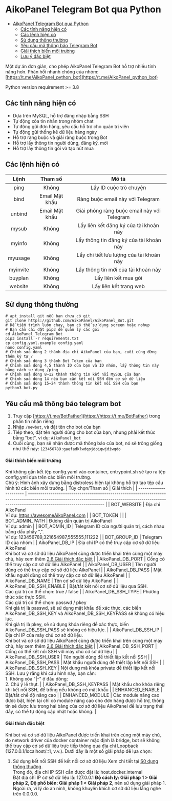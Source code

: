 # AikoPanel Telegram Bot qua Python
- [AikoPanel Telegram Bot qua Python](#AikoPanel-telegram-bot-qua-python)
    - [Các tính năng hiện có](#các-tính-năng-hiện-có)
    - [Các lệnh hiện có](#các-lệnh-hiện-có)
    - [Sử dụng thông thường](#sử-dụng-thông-thường)
    - [Yêu cầu mã thông báo Telegram Bot](#yêu-cầu-mã-thông-báo-telegram-bot)
    - [Giải thích biến môi trường](#24-giải-thích-biến-môi-trường)
    - [Lưu ý đặc biệt](#26-lưu-ý-đặc-biệt)

Một dự án đơn giản, cho phép AikoPanel Telegram Bot hỗ trợ nhiều tính năng hơn.
Phản hồi nhanh chóng của nhóm: [https://t.me/AikoPanel_python_bot](https://t.me/AikoPanel_python_bot)

Python version requirement >= 3.8

## Các tính năng hiện có
- Dựa trên MySQL, hỗ trợ đăng nhập bằng SSH
- Tự động xóa tin nhắn trong nhóm chat
- Tự động gửi đơn hàng, yêu cầu hỗ trợ cho quản trị viên
- Tự động gửi thống kê dữ liệu hàng ngày
- Hỗ trợ ràng buộc và giải ràng buộc trong Bot
- Hỗ trợ lấy thông tin người dùng, đăng ký, mời
- Hỗ trợ lấy thông tin gói và tạo nút mua

## Các lệnh hiện có
|   Lệnh   |   Tham số    |         Mô tả         |
| :------: | :-------: | :------------------: |
|   ping   |    Không     |     Lấy ID cuộc trò chuyện     |
|   bind   | Email Mật khẩu | Ràng buộc email này với Telegram |
|  unbind  | Email Mật khẩu | Giải phóng ràng buộc email này với Telegram |
|  mysub   |    Không     | Lấy liên kết đăng ký của tài khoản này |
|  myinfo  |    Không     | Lấy thông tin đăng ký của tài khoản này |
| myusage  |    Không     | Lấy chi tiết lưu lượng của tài khoản này |
| myinvite |    Không     | Lấy thông tin mời của tài khoản này |
| buyplan  |    Không     |   Lấy liên kết mua gói   |
| website  |    Không     |     Lấy liên kết trang web     |


## Sử dụng thông thường
```
# apt install git nếu bạn chưa có git
git clone https://github.com/AikoPanel/AikoPanel_Bot.git
# Để tiến trình luôn chạy, bạn có thể sử dụng screen hoặc nohup
# Bạn cần cài đặt pip3 để quản lý các gói
cd AikoPanel_Telegram_Bot
pip3 install -r requirements.txt
cp config.yaml.example config.yaml
nano config.yaml
# Chỉnh sửa dòng 2 thành địa chỉ AikoPanel của bạn, cuối cùng đừng thêm ký tự /
# Chỉnh sửa dòng 3 thành Bot Token của bạn
# Chỉnh sửa dòng 4,5 thành ID của bạn và ID nhóm, lấy thông tin này bằng cách sử dụng /ping
# Chỉnh sửa dòng 8~12 thành thông tin kết nối MySQL của bạn
# Chỉnh sửa dòng 14 nếu bạn cần kết nối SSH đến cơ sở dữ liệu
# Chỉnh sửa dòng 15~24 thành thông tin kết nối SSH của bạn
python3 bot.py
```

## Yêu cầu mã thông báo telegram bot

1. Truy cập [https://t.me/BotFather](https://https://t.me/BotFather) trong phần tin nhắn riêng
2. Nhập `/newbot`, và đặt tên cho bot của bạn
3. Tiếp theo, đặt tên người dùng cho bot của bạn, nhưng phải kết thúc bằng "bot", ví dụ: `AikoPanel_bot`
4. Cuối cùng, bạn sẽ nhận được mã thông báo của bot, nó sẽ trông giống như thế này: `123456789:gaefadklwdqojdoiqwjdiwqdo`


#### Giải thích biến môi trường
Khi không gắn kết tệp config.yaml vào container, entrypoint.sh sẽ tạo ra tệp config.yml dựa trên các biến môi trường.  
Chú ý: Hình ảnh xây dựng bằng distroless hiện tại không hỗ trợ tạo tệp cấu hình từ các biến môi trường.
| Tùy chọn/Tham số              | Giải thích                                                                                                                                                                                           |
| ---------------------- | ------------------------------------------------------------------------------------------------------------------------------------------------------------------------------------------------- |
| BOT_WEBSITE            | Địa chỉ AikoPanel<br>Ví dụ: https://awesomeAikoPanel.com                                                                                                                                               |
| BOT_TOKEN              |                                                                                                                                                                                                   |
| BOT_ADMIN_PATH         | Đường dẫn quản trị AikoPanel<br>Ví dụ: admin                                                                                                                                                                  |
| BOT_ADMIN_ID           | Telegram ID của người quản trị, cách nhau bằng dấu phẩy ",".<br>Ví dụ: 123456789,321654987,555555,111222                                                                                                                |
| BOT_GROUP_ID           | Telegram ID của nhóm                                                                                                                                                              |
| AikoPanel_DB_IP          | Địa chỉ IP có thể truy cập cơ sở dữ liệu AikoPanel<br>Khi bot và cơ sở dữ liệu AikoPanel cùng được triển khai trên cùng một máy chủ, hãy xem thêm [2.6 Giải thích đặc biệt](#26-giải-thích-đặc-biệt)                                                                                                 |
| AikoPanel_DB_PORT        | Cổng có thể truy cập cơ sở dữ liệu AikoPanel                                                                                                                                                                         |
| AikoPanel_DB_USER        | Tên người dùng có thể truy cập cơ sở dữ liệu AikoPanel                                                                                                                                                                       |
| AikoPanel_DB_PASS        | Mật khẩu người dùng có thể truy cập cơ sở dữ liệu AikoPanel                                                                                                                                                                     |
| AikoPanel_DB_NAME        | Tên cơ sở dữ liệu AikoPanel                                                                                                                                                                                 |
| AikoPanel_DB_SSH_ENABLE  | Bật/tắt kết nối cơ sở dữ liệu qua SSH.<br>Các giá trị có thể chọn: true / false                                                                                                                                             |
| AikoPanel_DB_SSH_TYPE    | Phương thức xác thực SSH.<br>Các giá trị có thể chọn: passwd / pkey<br>Khi giá trị là passwd, sẽ sử dụng mật khẩu để xác thực, các biến AikoPanel_DB_SSH_KEY và AikoPanel_DB_SSH_KEYPASS sẽ không có hiệu lực.<br>Khi giá trị là pkey, sẽ sử dụng khóa riêng để xác thực, biến AikoPanel_DB_SSH_PASS sẽ không có hiệu lực. |
| AikoPanel_DB_SSH_IP      | Địa chỉ IP của máy chủ cơ sở dữ liệu.<br>Khi bot và cơ sở dữ liệu AikoPanel cùng được triển khai trên cùng một máy chủ, hãy xem thêm [2.6 Giải thích đặc biệt](#26-giải-thích-đặc-biệt)                                                                                                    |
| AikoPanel_DB_SSH_PORT    | Cổng có thể kết nối SSH với máy chủ cơ sở dữ liệu                                                                                                                                                                   |
| AikoPanel_DB_SSH_USER    | Tên người dùng để thiết lập kết nối SSH                                                                                                                                                                           |
| AikoPanel_DB_SSH_PASS    | Mật khẩu người dùng để thiết lập kết nối SSH                                                                                                                                                                         |
| AikoPanel_DB_SSH_KEY     | Nội dung mã khóa private để thiết lập kết nối SSH. Lưu ý rằng khi cấu hình này, bạn cần:<br>1. Không xóa "\|\-" ở đầu dòng;<br>2. Chú ý lề thụt.                                                                                                   |
| AikoPanel_DB_SSH_KEYPASS | Mật khẩu cho khóa riêng khi kết nối SSH, để trống nếu không có mật khẩu                                                                                                                                                         |
| ENHANCED_ENABLE        | Bật/tắt chế độ nâng cao                                                                                                                                                                                      |
| ENHANCED_MODULE        | Các module nâng cao được bật, hiện tại chỉ có module nâng cao cho đơn hàng được hỗ trợ, thông tin sẽ được lưu trong hai bảng của cơ sở dữ liệu AikoPanel để lưu trạng thái đẩy, có thể tự động cập nhật hoặc không.                   |

#### Giải thích đặc biệt
Khi bot và cơ sở dữ liệu AikoPanel được triển khai trên cùng một máy chủ, do network driver của docker container mặc định là bridge, bot sẽ không thể truy cập cơ sở dữ liệu trực tiếp thông qua địa chỉ Loopback (127.0.0.1/localhost/::1, v.v.). Dưới đây là một số giải pháp để lựa chọn:  
1. Sử dụng kết nối SSH để kết nối cơ sở dữ liệu
    Xem chi tiết tại [Sử dụng thông thường](#sử-dụng-thông-thường).  
    Trong đó, địa chỉ IP SSH cần được đặt là: host.docker.internal  
    Đặt địa chỉ IP cơ sở dữ liệu là: 127.0.0.1
**Độ cách ly: Giải pháp 1 > Giải pháp 2, Độ phổ biến: Giải pháp 1 < Giải pháp 2**, nên sử dụng giải pháp 1.  
Ngoài ra, vì lý do an ninh, không khuyến khích cơ sở dữ liệu lắng nghe trên 0.0.0.0.
